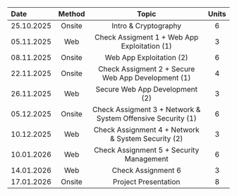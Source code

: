 | Date       |   Method    |                            Topic                             | Units |
|:-----------|:-----------:|:------------------------------------------------------------:|:-----:|
| 25.10.2025 |   Onsite    |                     Intro & Cryptography                     |   6   |
| 05.11.2025 |     Web     |         Check Assigment 1 + Web App Exploitation (1)         |   3   |
| 08.11.2025 |   Onsite    |                   Web App Exploitation (2)                   |   6   | 
| 22.11.2025 |   Onsite    |      Check Assigment 2 + Secure Web App Development (1)      |   4   |
| 26.11.2025 |     Web     |                Secure Web App Development (2)                |   3   |
| 05.12.2025 |   Onsite    | Check Assigment 3  + Network & System Offensive Security (1) |   6   |
| 10.12.2025 |     Web     |      Check Assignment 4 + Network & System Security (2)      |   3   |
| 10.01.2026 |     Web     |          Check Assignment 5 +  Security Management           |   6   |
| 14.01.2026 |     Web     |                      Check Assignment 6                      |   3   |
| 17.01.2026 |   Onsite    |                     Project Presentation                     |   8   |
